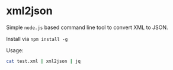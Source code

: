 # xml2json

Simple `node.js` based command line tool to convert XML to JSON.

Install via `npm install -g`

Usage:

```bash
cat test.xml | xml2json | jq
```